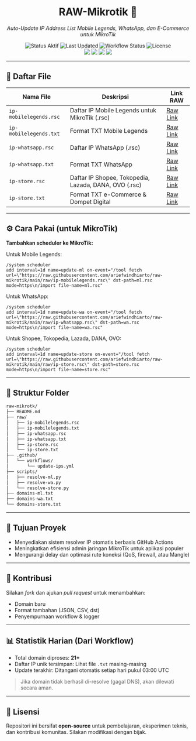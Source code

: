 <h1 align="center">RAW-Mikrotik 👑</h1>
<p align="center"><i>Auto-Update IP Address List Mobile Legends, WhatsApp, dan E-Commerce untuk MikroTik</i></p>

<p align="center">
  <img src="https://img.shields.io/badge/status-AKTIF-success" alt="Status Aktif"/>
  <img src="https://img.shields.io/github/last-commit/ariefwindhiarto/raw-mikrotik?label=update" alt="Last Updated"/>
  <img src="https://img.shields.io/github/actions/workflow/status/ariefwindhiarto/raw-mikrotik/update-ips.yml?label=workflow" alt="Workflow Status"/>
  <img src="https://img.shields.io/github/license/ariefwindhiarto/raw-mikrotik" alt="License"/>

  <br/>

  <img src="https://img.shields.io/badge/domain%20ML-4-orange"/>
  <img src="https://img.shields.io/badge/domain%20WA-5-blue"/>
  <img src="https://img.shields.io/badge/domain%20STORE-12-yellow"/>
  <img src="https://img.shields.io/badge/IP%20Store-20-lightgrey"/>
</p>

---

## 📁 Daftar File

| Nama File | Deskripsi | Link RAW |
|-----------|-----------|----------|
| `ip-mobilelegends.rsc` | Daftar IP Mobile Legends untuk MikroTik (.rsc) | [Raw Link](https://raw.githubusercontent.com/ariefwindhiarto/raw-mikrotik/main/raw/ip-mobilelegends.rsc) |
| `ip-mobilelegends.txt` | Format TXT Mobile Legends | [Raw Link](https://raw.githubusercontent.com/ariefwindhiarto/raw-mikrotik/main/raw/ip-mobilelegends.txt) |
| `ip-whatsapp.rsc` | Daftar IP WhatsApp (.rsc) | [Raw Link](https://raw.githubusercontent.com/ariefwindhiarto/raw-mikrotik/main/raw/ip-whatsapp.rsc) |
| `ip-whatsapp.txt` | Format TXT WhatsApp | [Raw Link](https://raw.githubusercontent.com/ariefwindhiarto/raw-mikrotik/main/raw/ip-whatsapp.txt) |
| `ip-store.rsc` | Daftar IP Shopee, Tokopedia, Lazada, DANA, OVO (.rsc) | [Raw Link](https://raw.githubusercontent.com/ariefwindhiarto/raw-mikrotik/main/raw/ip-store.rsc) |
| `ip-store.txt` | Format TXT e-Commerce & Dompet Digital | [Raw Link](https://raw.githubusercontent.com/ariefwindhiarto/raw-mikrotik/main/raw/ip-store.txt) |

---

## ⚙️ Cara Pakai (untuk MikroTik)

**Tambahkan scheduler ke MikroTik:**

Untuk Mobile Legends:
```rsc
/system scheduler
add interval=1d name=update-ml on-event="/tool fetch url=\"https://raw.githubusercontent.com/ariefwindhiarto/raw-mikrotik/main/raw/ip-mobilelegends.rsc\" dst-path=ml.rsc mode=https\n/import file-name=ml.rsc"
```

Untuk WhatsApp:
```rsc
/system scheduler
add interval=1d name=update-wa on-event="/tool fetch url=\"https://raw.githubusercontent.com/ariefwindhiarto/raw-mikrotik/main/raw/ip-whatsapp.rsc\" dst-path=wa.rsc mode=https\n/import file-name=wa.rsc"
```

Untuk Shopee, Tokopedia, Lazada, DANA, OVO:
```rsc
/system scheduler
add interval=1d name=update-store on-event="/tool fetch url=\"https://raw.githubusercontent.com/ariefwindhiarto/raw-mikrotik/main/raw/ip-store.rsc\" dst-path=store.rsc mode=https\n/import file-name=store.rsc"
```

---

## 🔧 Struktur Folder

```bash
raw-mikrotk/
├── README.md
├── raw/
│   ├── ip-mobilelegends.rsc
│   ├── ip-mobilelegends.txt
│   ├── ip-whatsapp.rsc
│   ├── ip-whatsapp.txt
│   ├── ip-store.rsc
│   └── ip-store.txt
├── .github/
│   └── workflows/
│       └── update-ips.yml
├── scripts/
│   ├── resolve-ml.py
│   ├── resolve-wa.py
│   └── resolve-store.py
├── domains-ml.txt
├── domains-wa.txt
└── domains-store.txt
```

---

## 🎯 Tujuan Proyek

- Menyediakan sistem resolver IP otomatis berbasis GitHub Actions
- Meningkatkan efisiensi admin jaringan MikroTik untuk aplikasi populer
- Mengurangi delay dan optimasi rute koneksi (QoS, firewall, atau Mangle)

---

## 🙏 Kontribusi

Silakan *fork* dan ajukan *pull request* untuk menambahkan:
- Domain baru
- Format tambahan (JSON, CSV, dst)
- Penyempurnaan workflow & logger

---

## 📊 Statistik Harian (Dari Workflow)

- Total domain diproses: **21+**
- Daftar IP unik tersimpan: Lihat file `.txt` masing-masing
- Update terakhir: Ditangani otomatis setiap hari pukul 03:00 UTC

> Jika domain tidak berhasil di-resolve (gagal DNS), akan dilewati secara aman.

---

## 📄 Lisensi

Repositori ini bersifat **open-source** untuk pembelajaran, eksperimen teknis, dan kontribusi komunitas. Silakan modifikasi dengan bijak.
